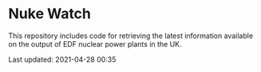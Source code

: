 # Nuke Watch

This repository includes code for retrieving the latest information available on the output of EDF nuclear power plants in the UK.

Last updated: 2021-04-28 00:35
